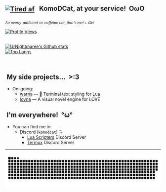 ## [<img src="./assets/cat.png" width="80" heigth="80" align="center" alt="Tired af">](https://www.instagram.com/reel/C0HxKMBNyvy/)&nbsp;&nbsp;&nbsp;**KomoDCat, at your service! &nbsp;OωO**
<i><sub>An overly-addicted-to-caffeine cat, that's me! ᓚᘏᗢ</sub></i><br>

[![Profile Views](https://komarev.com/ghpvc/?username=komoDcat&color=cba6f7&style=flat-square)](https://github.com/antonkomarev/github-profile-views-counter)<br>
<br>
<div align="top">

[![UrNightmaree's Github stats](https://github-readme-stats.vercel.app/api?username=komoDcat&show_icons=true&bg_color=1e1e2e&text_color=cdd6f4&icon_color=cba6f7&title_color=94e2d5)](https://github.com/anuraghazra/github-readme-stats)<br>
[![Top Langs](https://github-readme-stats.vercel.app/api/top-langs/?username=komoDcat&bg_color=1e1e2e&text_color=cdd6f4&icon_color=cba6f7&title_color=94e2d5)](https://github.com/anuraghazra/github-readme-stats)
    
</div>
<br>

## &nbsp;**My side projects... &nbsp;>:3**

* On-going:
  * [warna](https://github.com/komoDcat/warna) — 🎨 Terminal text styling for Lua
  * [lovne](https://github.com/komoDcat/lovne) — A visual novel engine for LÖVE

## &nbsp;**I'm everywhere! &nbsp;°ω°**
* You can find me in:
   * Discord (`komodcat`) ↴<br>
      * [Lua Scripters](https://discord.gg/7wu7ZsW) Discord Server<br>
      * [Termux](https://discord.gg/HXpF69X) Discord Server

<hr style="heigth:10px">

<div align="center">
<picture>
  <source media="(prefers-color-scheme: dark)" srcset="https://github.com/KomoDCat/komoDcat/raw/output/github-contribution-grid-snake-dark.svg" />
  <source media="(prefers-color-scheme: light)" srcset="https://github.com/KomoDCat/komoDcat/raw/output/github-contribution-grid-snake.svg" />
  <img alt="github-snake" src="https://github.com/KomoDCat/komoDcat/raw/output/github-contribution-grid-snake.svg" />
</picture>
</div>
